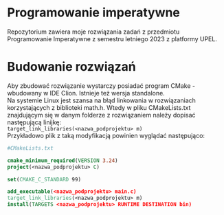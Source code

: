 # Programowanie imperatywne
Repozytorium zawiera moje rozwiązania zadań z przedmiotu Programowanie Imperatywne z semestru letniego 2023 z platformy UPEL.
# Budowanie rozwiązań
Aby zbudować rozwiązanie wystarczy posiadać program CMake - wbudowany w IDE Clion. Istnieje też wersja standalone.</br>
Na systemie Linux jest szansa na błąd linkowania w rozwiązaniach korzystających z biblioteki math.h. Wtedy w pliku
CMakeLists.txt znajdującym się w danym folderze z rozwiązaniem należy dopisać następującą linijkę: </br>
`target_link_libraries(<nazwa_podprojektu> m)` </br>
Przykładowo plik z taką modyfikacją powinien wyglądać następująco:
```cmake
#CMakeLists.txt

cmake_minimum_required(VERSION 3.24)
project(<nazwa_podprojektu> C)

set(CMAKE_C_STANDARD 99)

add_executable(<nazwa_podprojektu> main.c)
target_link_libraries(<nazwa_podprojektu> m)
install(TARGETS <nazwa_podprojektu> RUNTIME DESTINATION bin)
``` 
